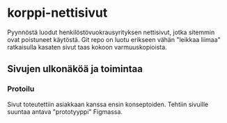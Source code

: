 # korppi-nettisivut
Pyynnöstä luodut henkilöstövuokrausyrityksen nettisivut, jotka sitemmin ovat poistuneet käytöstä.
Git repo on luotu erikseen vähän "leikkaa liimaa" ratkaisulla kasaten sivut taas kokoon varmuuskopioista.
## Sivujen ulkonäköä ja toimintaa
### Protoilu 
Sivut toteutettiin asiakkaan kanssa ensin konseptoiden. Tehtiin sivuille suuntaa antava "prototyyppi" Figmassa.
